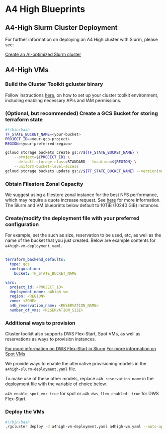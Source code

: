 # A4 High Blueprints

## A4-High Slurm Cluster Deployment
For further information on deploying an A4 High cluster with Slurm, please
see:

[Create an AI-optimized Slurm cluster](https://cloud.google.com/ai-hypercomputer/docs/create/create-slurm-cluster)

## A4-High VMs

### Build the Cluster Toolkit gcluster binary

Follow instructions
[here](https://cloud.google.com/cluster-toolkit/docs/setup/configure-environment),
on how to set up your cluster toolkit environment, including enabling necessary
APIs and IAM permissions.

### (Optional, but recommended) Create a GCS Bucket for storing terraform state

```bash
#!/bin/bash
TF_STATE_BUCKET_NAME=<your-bucket>
PROJECT_ID=<your-gcp-project>
REGION=<your-preferred-region>

gcloud storage buckets create gs://${TF_STATE_BUCKET_NAME} \
    --project=${PROJECT_ID} \
    --default-storage-class=STANDARD --location=${REGION} \
    --uniform-bucket-level-access
gcloud storage buckets update gs://${TF_STATE_BUCKET_NAME} --versioning
```

### Obtain Filestore Zonal Capacity

We suggest using a filestore zonal instance for the best NFS performance, which
may require a quota increase request. See
[here](https://cloud.google.com/filestore/docs/requesting-quota-increases) for
more information. The Slurm and VM blueprints below default to 10TiB (10240 GiB)
instances.

### Create/modify the deployment file with your preferred configuration

For example, set the such as size, reservation to be used, etc, as well as the
name of the bucket that you just created. Below are example contents for
`a4high-vm-deployment.yaml`.

```yaml
---
terraform_backend_defaults:
  type: gcs
  configuration:
    bucket: TF_STATE_BUCKET_NAME

vars:
  project_id: <PROJECT_ID>
  deployment_name: a4high-vm
  region: <REGION>
  zone: <ZONE>
  a4h_reservation_name: <RESERVATION_NAME>
  number_of_vms: <RESERVATION_SIZE>
```

### Additional ways to provision
Cluster toolkit also supports DWS Flex-Start, Spot VMs, as well as reservations as ways to provision instances.

[For more information on DWS Flex-Start in Slurm](https://github.com/GoogleCloudPlatform/cluster-toolkit/blob/main/docs/slurm-dws-flex.md)
[For more information on Spot VMs](https://cloud.google.com/compute/docs/instances/spot)

We provide ways to enable the alternative provisioning models in the `a4high-slurm-deployment.yaml` file.

To make use of these other models, replace `a4h_reservation_name` in the deployment file with the variable of choice below.

`a4h_enable_spot_vm: true` for spot or `a4h_dws_flex_enabled: true` for DWS Flex-Start.

### Deploy the VMs

```bash
#!/bin/bash
./gcluster deploy -d a4high-vm-deployment.yaml a4high-vm.yaml --auto-approve
```
